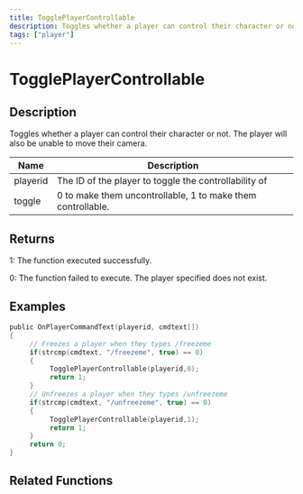 ```yaml
---
title: TogglePlayerControllable
description: Toggles whether a player can control their character or not.
tags: ["player"]
---
```


# TogglePlayerControllable

<TagLinks />

## Description

Toggles whether a player can control their character or not. The player will also be unable to move their camera.

| Name     | Description                                                 |
| -------- | ----------------------------------------------------------- |
| playerid | The ID of the player to toggle the controllability of       |
| toggle   | 0 to make them uncontrollable, 1 to make them controllable. |

## Returns

1: The function executed successfully.

0: The function failed to execute. The player specified does not exist.

## Examples

```c
public OnPlayerCommandText(playerid, cmdtext[])
{
     // Freezes a player when they types /freezeme
     if(strcmp(cmdtext, "/freezeme", true) == 0)
     {
          TogglePlayerControllable(playerid,0);
          return 1;
     }
     // Unfreezes a player when they types /unfreezeme
     if(strcmp(cmdtext, "/unfreezeme", true) == 0)
     {
          TogglePlayerControllable(playerid,1);
          return 1;
     }
     return 0;
}
```

## Related Functions

